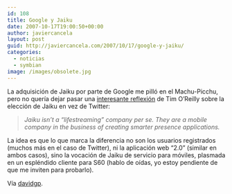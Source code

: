 ```yaml
---
id: 108
title: Google y Jaiku
date: 2007-10-17T19:00:50+00:00
author: javiercancela
layout: post
guid: http://javiercancela.com/2007/10/17/google-y-jaiku/
categories:
  - noticias
  - symbian
image: /images/obsolete.jpg
---
```

La adquisición de Jaiku por parte de Google me pilló en el Machu-Picchu, pero no quería dejar pasar una [interesante reflexión](http://radar.oreilly.com/archives/2007/10/jaiku_google_twitter.html "Why Jaiku, Not Twitter?") de Tim O&#8217;Reilly sobre la elección de Jaiku en vez de Twitter:

> _Jaiku isn&#8217;t a &#8220;lifestreaming&#8221; company per se. They are a mobile company in the business of creating smarter presence applications._ 

La idea es que lo que marca la diferencia no son los usuarios registrados (muchos más en el caso de Twitter), ni la aplicación web &#8220;2.0&#8221; (similar en ambos casos), sino la vocación de Jaiku de servicio para móviles, plasmada en un espléndido cliente para S60 (hablo de oídas, yo estoy pendiente de que me inviten para probarlo).

Vía [davidgp](http://www.davidgp.com/2007/10/10/google-compra-jaiku-opinion/ "Google compra Jaiku - Opinión").